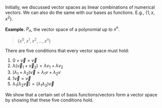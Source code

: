 Initially, we discussed vector spaces as linear combinations of numerical vectors. We can also do the same with our bases as functions. E.g., $\{1, x, x^2\}$. 

**Example.** $P_n$, the vector space of a polynomial up to $x^n$.
> $\{x^0, x^1, x^2, \dots, x^n\}$

There are five conditions that every vector space must hold:
1. $0+\vec{v}=\vec{v}$
2. $\lambda(\vec v_1+\vec v_2)=\lambda v_1+\lambda v_2$
3. $(\lambda_1+\lambda_2)\vec{v}=\lambda_1v+\lambda_2v$
4. $1\vec v=\vec v$
5. $\lambda_1(\lambda_2\vec v)=(\lambda_1\lambda_2)\vec v$

We show that a certain set of basis functions/vectors form a vector space by showing that these five conditions hold.